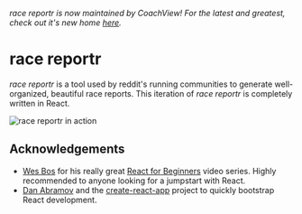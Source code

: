 *race reportr is now maintained by CoachView! For the latest and greatest, check out it's new home [here](https://github.com/coachview/race-reportr).*


# race reportr

*race reportr* is a tool used by reddit's running communities to generate well-organized, beautiful race reports. This iteration of *race reportr* is completely written in React.

![race reportr in action](https://media.giphy.com/media/l0ExcOc7pJTPcwtkk/source.gif "race reportr in action")

## Acknowledgements

* [Wes Bos](https://twitter.com/wesbos) for his really great [React for Beginners](https://www.reactforbeginners.com) video series. Highly recommended to anyone looking for a jumpstart with React.
* [Dan Abramov](https://twitter.com/dan_abramov) and the [create-react-app](https://github.com/facebookincubator/create-react-app) project to quickly bootstrap React development.
